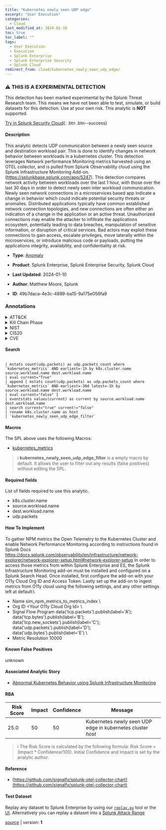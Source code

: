 ```yaml
---
title: "Kubernetes newly seen UDP edge"
excerpt: "User Execution"
categories:
  - Cloud
last_modified_at: 2024-01-10
toc: true
toc_label: ""
tags:
  - User Execution
  - Execution
  - Splunk Enterprise
  - Splunk Enterprise Security
  - Splunk Cloud
redirect_from: cloud/kubernetes_newly_seen_udp_edge/
---
```


### :warning: THIS IS A EXPERIMENTAL DETECTION
This detection has been marked experimental by the Splunk Threat Research team. This means we have not been able to test, simulate, or build datasets for this detection. Use at your own risk. This analytic is **NOT** supported.


[Try in Splunk Security Cloud](https://www.splunk.com/en_us/cyber-security.html){: .btn .btn--success}

#### Description

This analytic detects UDP communication between a newly seen source and destination workload pair. This is done to identify changes in network behavior between workloads in a kubernetes cluster. This detection leverages Network performance Monitoring metrics harvested using an OTEL collector, and is pulled from Splunk Observability cloud using the Splunk Infrastructure Monitoring Add-on. (https://splunkbase.splunk.com/app/5247). This detection compares network activity between workloads over the last 1 hour, with those over the last 30 days in order to detect newly seen inter workload communication. Newly seen network connections in a microservices based app indicate a change in behavior which could indicate potential security threats or anomalies. Distributed applications typically have common established network connection topologies, and new connections are often either an indication of a change in the application or an active threat. Unauthorized connections may enable the attacker to infiltrate the applications ecosystem, potentially leading to data breaches, manipulation of sensitive information, or disruption of critical services. Bad actors may exploit these connections to gain access, escalate privileges, move laterally within the microservices, or introduce malicious code or payloads, putting the applications integrity, availability, and confidentiality at risk.

- **Type**: [Anomaly](https://github.com/splunk/security_content/wiki/Detection-Analytic-Types)
- **Product**: Splunk Enterprise, Splunk Enterprise Security, Splunk Cloud

- **Last Updated**: 2024-01-10
- **Author**: Matthew Moore, Splunk
- **ID**: 49b7daca-4e3c-4899-ba15-9a175e056fa9

### Annotations
<details>
  <summary>ATT&CK</summary>

<div markdown="1">

#### [ATT&CK](https://attack.mitre.org/)

| ID          | Technique   | Tactic         |
| ----------- | ----------- |--------------- |
| [T1204](https://attack.mitre.org/techniques/T1204/) | User Execution | Execution |

</div>
</details>


<details>
  <summary>Kill Chain Phase</summary>

<div markdown="1">

* Installation


</div>
</details>


<details>
  <summary>NIST</summary>

<div markdown="1">

* DE.AE



</div>
</details>

<details>
  <summary>CIS20</summary>

<div markdown="1">

* CIS 13



</div>
</details>

<details>
  <summary>CVE</summary>

<div markdown="1">


</div>
</details>


#### Search

```

| mstats count(udp.packets) as udp.packets_count where `kubernetes_metrics` AND earliest=-1h by k8s.cluster.name source.workload.name dest.workload.name 
| eval current="True" 
| append [ mstats count(udp.packets) as udp.packets_count where `kubernetes_metrics` AND earliest=-30d latest=-1h by source.workload.name dest.workload.name 
| eval current="false" ] 
| eventstats values(current) as current by source.workload.name dest.workload.name 
| search current="true" current!="false" 
| rename k8s.cluster.name as host 
| `kubernetes_newly_seen_udp_edge_filter` 
```

#### Macros
The SPL above uses the following Macros:
* [kubernetes_metrics](https://github.com/splunk/security_content/blob/develop/macros/kubernetes_metrics.yml)

> :information_source:
> **kubernetes_newly_seen_udp_edge_filter** is a empty macro by default. It allows the user to filter out any results (false positives) without editing the SPL.



#### Required fields
List of fields required to use this analytic.
* k8s.cluster.name
* source.workload.name
* dest.workload.name
* udp.packets



#### How To Implement
To gather NPM metrics the Open Telemetry to the Kubernetes Cluster and enable Network Performance Monitoring according to instructions found in Splunk Docs https://docs.splunk.com/observability/en/infrastructure/network-explorer/network-explorer-setup.html#network-explorer-setup In order to access those metrics from within Splunk Enterprise and ES, the Splunk Infrastructure Monitoring add-on must be installed and configured on a Splunk Search Head.  Once installed, first configure the add-on with your O11y Cloud Org ID and Access Token. Lastly set up the add-on to ingest metrics from O11y cloud using the following settings, and any other settings left at default:\
* Name sim_npm_metrics_to_metrics_index \
* Org ID &lt;Your O11y Cloud Org Id&gt; \
* Signal Flow Program data(&#39;tcp.packets&#39;).publish(label=&#39;A&#39;); data(&#39;tcp.bytes&#39;).publish(label=&#39;B&#39;); data(&#39;tcp.new_sockets&#39;).publish(label=&#39;C&#39;); data(&#39;udp.packets&#39;).publish(label=&#39;D&#39;); data(&#39;udp.bytes&#39;).publish(label=&#39;E&#39;) \
* Metric Resolution 10000
#### Known False Positives
unknown

#### Associated Analytic Story
* [Abnormal Kubernetes Behavior using Splunk Infrastructure Monitoring](/stories/abnormal_kubernetes_behavior_using_splunk_infrastructure_monitoring)




#### RBA

| Risk Score  | Impact      | Confidence   | Message      |
| ----------- | ----------- |--------------|--------------|
| 25.0 | 50 | 50 | Kubernetes newly seen UDP edge in kubernetes cluster $host$ |


> :information_source:
> The Risk Score is calculated by the following formula: Risk Score = (Impact * Confidence/100). Initial Confidence and Impact is set by the analytic author.


#### Reference

* [https://github.com/signalfx/splunk-otel-collector-chart](https://github.com/signalfx/splunk-otel-collector-chart)



#### Test Dataset
Replay any dataset to Splunk Enterprise by using our [`replay.py`](https://github.com/splunk/attack_data#using-replaypy) tool or the [UI](https://github.com/splunk/attack_data#using-ui).
Alternatively you can replay a dataset into a [Splunk Attack Range](https://github.com/splunk/attack_range#replay-dumps-into-attack-range-splunk-server)




[*source*](https://github.com/splunk/security_content/tree/develop/detections/experimental/cloud/kubernetes_newly_seen_udp_edge.yml) \| *version*: **1**